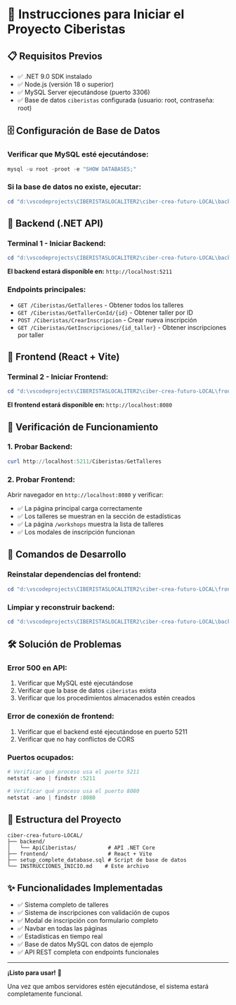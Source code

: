 # 🚀 Instrucciones para Iniciar el Proyecto Ciberistas

## 📋 Requisitos Previos
- ✅ .NET 9.0 SDK instalado
- ✅ Node.js (versión 18 o superior)
- ✅ MySQL Server ejecutándose (puerto 3306)
- ✅ Base de datos `ciberistas` configurada (usuario: root, contraseña: root)

## 🗄️ Configuración de Base de Datos

### Verificar que MySQL esté ejecutándose:
```powershell
mysql -u root -proot -e "SHOW DATABASES;"
```

### Si la base de datos no existe, ejecutar:
```powershell
cd "d:\vscodeprojects\CIBERISTASLOCALITER2\ciber-crea-futuro-LOCAL\backend"; mysql -u root -proot < setup_complete_database.sql
```

## 🔧 Backend (.NET API)

### Terminal 1 - Iniciar Backend:
```powershell
cd "d:\vscodeprojects\CIBERISTASLOCALITER2\ciber-crea-futuro-LOCAL\backend\ApiCiberistas"; dotnet run --urls "http://localhost:5211"
```

**El backend estará disponible en:** `http://localhost:5211`

### Endpoints principales:
- `GET /Ciberistas/GetTalleres` - Obtener todos los talleres
- `GET /Ciberistas/GetTallerConId/{id}` - Obtener taller por ID
- `POST /Ciberistas/CrearInscripcion` - Crear nueva inscripción
- `GET /Ciberistas/GetInscripciones/{id_taller}` - Obtener inscripciones por taller

## 🎨 Frontend (React + Vite)

### Terminal 2 - Iniciar Frontend:
```powershell
cd "d:\vscodeprojects\CIBERISTASLOCALITER2\ciber-crea-futuro-LOCAL\frontend"; npm run dev -- --port 8080
```

**El frontend estará disponible en:** `http://localhost:8080`

## 🧪 Verificación de Funcionamiento

### 1. Probar Backend:
```powershell
curl http://localhost:5211/Ciberistas/GetTalleres
```

### 2. Probar Frontend:
Abrir navegador en `http://localhost:8080` y verificar:
- ✅ La página principal carga correctamente
- ✅ Los talleres se muestran en la sección de estadísticas
- ✅ La página `/workshops` muestra la lista de talleres
- ✅ Los modales de inscripción funcionan

## 🔄 Comandos de Desarrollo

### Reinstalar dependencias del frontend:
```powershell
cd "d:\vscodeprojects\CIBERISTASLOCALITER2\ciber-crea-futuro-LOCAL\frontend"; npm install
```

### Limpiar y reconstruir backend:
```powershell
cd "d:\vscodeprojects\CIBERISTASLOCALITER2\ciber-crea-futuro-LOCAL\backend\ApiCiberistas"; dotnet clean; dotnet build
```

## 🛠️ Solución de Problemas

### Error 500 en API:
1. Verificar que MySQL esté ejecutándose
2. Verificar que la base de datos `ciberistas` exista
3. Verificar que los procedimientos almacenados estén creados

### Error de conexión de frontend:
1. Verificar que el backend esté ejecutándose en puerto 5211
2. Verificar que no hay conflictos de CORS

### Puertos ocupados:
```powershell
# Verificar qué proceso usa el puerto 5211
netstat -ano | findstr :5211

# Verificar qué proceso usa el puerto 8080
netstat -ano | findstr :8080
```

## 📁 Estructura del Proyecto

```
ciber-crea-futuro-LOCAL/
├── backend/
│   └── ApiCiberistas/          # API .NET Core
├── frontend/                   # React + Vite
├── setup_complete_database.sql # Script de base de datos
└── INSTRUCCIONES_INICIO.md    # Este archivo
```

## ✨ Funcionalidades Implementadas

- ✅ Sistema completo de talleres
- ✅ Sistema de inscripciones con validación de cupos
- ✅ Modal de inscripción con formulario completo
- ✅ Navbar en todas las páginas
- ✅ Estadísticas en tiempo real
- ✅ Base de datos MySQL con datos de ejemplo
- ✅ API REST completa con endpoints funcionales

---

**¡Listo para usar!** 🎉

Una vez que ambos servidores estén ejecutándose, el sistema estará completamente funcional.
